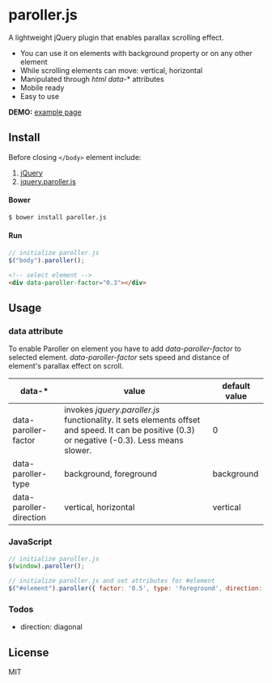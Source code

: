 # paroller.js

A lightweight jQuery plugin that enables parallax scrolling effect.
  - You can use it on elements with background property or on any other element
  - While scrolling elements can move: vertical, horizontal
  - Manipulated through *html data-** attributes
  - Mobile ready
  - Easy to use

**DEMO:** [example page](https://tgomilar.github.io/paroller.js/)

## Install
Before closing ```</body>``` element include:

1. [jQuery](http://jquery.com/download/)
2. [jquery.paroller.js](https://github.com/tgomilar/paroller.js/tree/master/dist)

#### Bower

```sh
$ bower install paroller.js
```
#### Run
```javascript
// initialize paroller.js
$("body").paroller();
```
```html
<!-- select element -->
<div data-paroller-factor="0.3"></div>
```

## Usage
### data attribute
To enable Paroller on element you have to add *data-paroller-factor* to selected element. 
*data-paroller-factor* sets speed and distance of element's parallax effect on scroll. 


| data-* | value | default value |
| ------ | ------ | ------ |
| data-paroller-factor | invokes *jquery.paroller.js* functionality. It sets elements offset and speed. It can be positive (0.3) or negative (-0.3). Less means slower. | 0 |
| data-paroller-type | background, foreground | background |
| data-paroller-direction | vertical, horizontal | vertical |

### JavaScript
```javascript
// initialize paroller.js
$(window).paroller();
```
```javascript
// initialize paroller.js and set attributes for #element
$("#element").paroller({ factor: '0.5', type: 'foreground', direction: 'horizontal' });
```

### Todos

 - direction: diagonal

License
----

MIT

